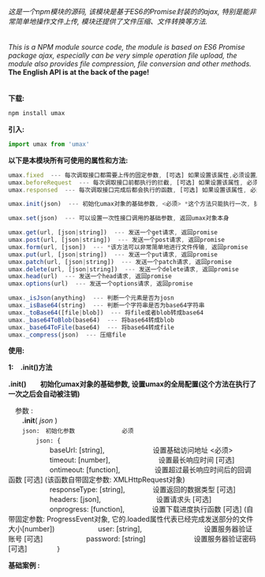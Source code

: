 *这是一个npm模块的源码, 该模块是基于ES6的Promise封装的的ajax, 特别是能非常简单地操作文件上传, 模块还提供了文件压缩、文件转换等方法.*
　<br><br><br>
*This is a NPM module source code, the module is based on ES6 Promise package ajax, especially can be very simple operation file upload, the module also provides file compression, file conversion and other methods.*
**The English API is at the back of the page!**<br><br><br>
**下载:**

```javascript
npm install umax
```

**引入:**

```javascript
import umax from 'umax'
```

**以下是本模块所有可使用的属性和方法:**

```javascript
umax.fixed  --- 每次调取接口都需要上传的固定参数, [可选] 如果设置该属性,必须设置成一个json
umax.beforeRequest  --- 每次调取接口前都执行的拦截, [可选] 如果设置该属性, 必须设置成一个function
umax.responsed  --- 每次调取接口完成后都会执行的函数, [可选] 如果设置该属性, 必须设置成一个function

umax.init(json)  --- 初始化umax对象的基础参数, <必须> *这个方法只能执行一次, 执行完之后会被自动注销

umax.set(json)  --- 可以设置一次性接口调用的基础参数, 返回umax对象本身

umax.get(url, [json|string])  --- 发送一个get请求, 返回promise
umax.post(url, [json|string])  --- 发送一个post请求, 返回promise
umax.form(url, [json])  --- *该方法可以非常简单地进行文件传输, 返回promise
umax.put(url, [json|string])  --- 发送一个put请求, 返回promise
umax.patch(url, [json|string])  --- 发送一个patch请求, 返回promise
umax.delete(url, [json|string])  --- 发送一个delete请求, 返回promise
umax.head(url)  --- 发送一个head请求, 返回promise
umax.options(url)  --- 发送一个options请求, 返回promise

umax._isJson(anything)  --- 判断一个元素是否为josn
umax._isBase64(string)  --- 判断一个字符串是否为base64字符串
umax._toBase64([file|blob])  --- 将file或者blob转成base64
umax._base64ToBlob(base64)  --- 将base64转成blob
umax._base64ToFile(base64)  --- 将base64转成file
umax._compress(json)  --- 压缩file
```

**使用:**

**1:　.init()方法**

**.init()　　初始化umax对象的基础参数, 设置umax的全局配置(这个方法在执行了一次之后会自动被注销)**

　参数 :<br>
　　**.init**( *json* )<br>
　　`json:　初始化参数　　　　　　　　必须`<br>
　　　　`json: {`<br>
　　　　　　baseUrl: [string],　　　　　　　设置基础访问地址 <必须>
　　　　　　timeout: [number],　　　　　　　设置最长响应时间 [可选]
　　　　　　ontimeout: [function],　　　　　设置超过最长响应时间后的回调函数 [可选] (该函数自带固定参数: XMLHttpRequest对象)
　　　　　　responseType: [string],　　　　设置返回的数据类型 [可选]
　　　　　　headers: [json],　　　　　　　　设置请求头 [可选]
　　　　　　onprogress: [function],　　　　设置下载进度执行函数 [可选] (自带固定参数: ProgressEvent对象, 它的.loaded属性代表已经完成发送部分的文件大小[number])
　　　　　　user: [string],　　　　　　　　　设置服务器验证账号 [可选]
　　　　　　password: [string]　　　　　　　设置服务器验证密码 [可选]
　　　　`}`<br>

**基础案例 :**
```javascript

```

